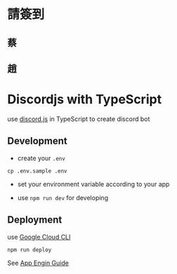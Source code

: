 # 請簽到
## 蔡 
## 趙

# Discordjs with TypeScript

use [discord.js](https://github.com/discordjs/discord.js) in TypeScript to create discord bot

## Development

- create your `.env`

```
cp .env.sample .env
```

- set your environment variable according to your app

- use `npm run dev` for developing

## Deployment

use [Google Cloud CLI](https://cloud.google.com/sdk/docs/install-sdk#linux)

```
npm run deploy
```

See [App Engin Guide](./app-engine-guide.md)


